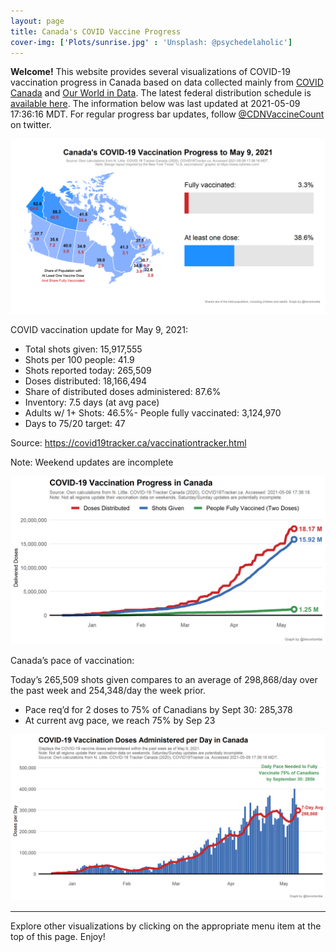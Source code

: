 ```yaml
---
layout: page
title: Canada's COVID Vaccine Progress
cover-img: ['Plots/sunrise.jpg' : 'Unsplash: @psychedelaholic']
---
```

**Welcome!** This website provides several visualizations of COVID-19
vaccination progress in Canada based on data collected mainly from
[COVID Canada](https://covid19tracker.ca/vaccinationtracker.html) and
[Our World in Data](https://ourworldindata.org/covid-vaccinations). The
latest federal distribution schedule is [available
here](https://www.canada.ca/en/public-health/services/diseases/2019-novel-coronavirus-infection/prevention-risks/covid-19-vaccine-treatment/vaccine-rollout.html).
The information below was last updated at 2021-05-09 17:36:16 MDT. For
regular progress bar updates, follow
<a href="https://twitter.com/CDNVaccineCount" class="uri">@CDNVaccineCount</a>
on twitter.

![](Plots/plot_main.png)

COVID vaccination update for May 9, 2021:

-   Total shots given: 15,917,555
-   Shots per 100 people: 41.9
-   Shots reported today: 265,509
-   Doses distributed: 18,166,494
-   Share of distributed doses administered: 87.6%
-   Inventory: 7.5 days (at avg pace)
-   Adults w/ 1+ Shots: 46.5%- People fully vaccinated: 3,124,970
-   Days to 75/20 target: 47

Source:
<a href="https://covid19tracker.ca/vaccinationtracker.html" class="uri">https://covid19tracker.ca/vaccinationtracker.html</a>

Note: Weekend updates are incomplete

![](Plots/plot_total.png)

Canada’s pace of vaccination:

Today’s 265,509 shots given compares to an average of 298,868/day over
the past week and 254,348/day the week prior.

-   Pace req’d for 2 doses to 75% of Canadians by Sept 30: 285,378
-   At current avg pace, we reach 75% by Sep 23

![](Plots/pace_national.png)

------------------------------------------------------------------------

Explore other visualizations by clicking on the appropriate menu item at
the top of this page. Enjoy!
